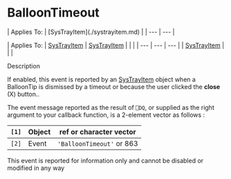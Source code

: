




<h1 class="heading"><span class="name">BalloonTimeout</span></h1>
| Applies To: | [SysTrayItem](./systrayitem.md) |
| --- | ---  |

| Applies To: | [SysTrayItem](./systrayitem.md) | [SysTrayItem](./systrayitem.md) |  |  |
| --- | --- | ---  |
| [SysTrayItem](./systrayitem.md) |  |  |


Description


If enabled, this event is reported by an [SysTrayItem](./systrayitem.md) object when a BalloonTip  is dismissed by a timeout or because the user clicked the **close** (X) button..


The event message reported as the result of `⎕DQ`, or supplied as the right argument to your callback function, is a 2-element vector as follows :

| `[1]` | Object | ref or character vector |
| --- | --- | ---  |
| `[2]` | Event | `'BalloonTimeout'` or 863 |


This event is reported for information only and cannot be disabled or modified in any way



